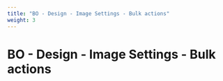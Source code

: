 ```yaml
---
title: "BO - Design - Image Settings - Bulk actions"
weight: 3
---
```


# BO - Design - Image Settings - Bulk actions
